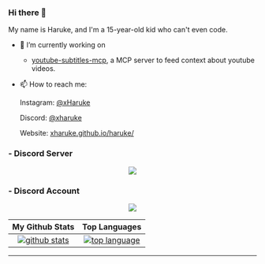 ### Hi there 👋

My name is Haruke, and I'm a 15-year-old kid who can't even code.

- 🔭 I’m currently working on
  * [youtube-subtitles-mcp](https://github.com/xHaruke/youtube-subtitles-mcp), a MCP server to feed context about youtube videos.
   
- 📫 How to reach me:

  Instagram: [@xHaruke](https://instagram.com/xHaruke)
  
  Discord: [@xharuke](https://discord.com/users/852848188942581764)
  
  Website: [xharuke.github.io/haruke/](https://xharuke.github.io/haruke/)

### - Discord Server

  <p align="center">
   <a href="https://discord.gg/nZBX4Eqvzz"> 
    <img src="https://inv.wtf/widget/chill">
   </a>
  </p>
  
### - Discord Account
  
<p align="center">
<a href="https://discord.com/users/852848188942581764">
     <img src="https://lanyard.cnrad.dev/api/852848188942581764?idleMessage=probably%20watching%20anime">
</a>
</p>
 
 |                                                                                  My Github Stats                                                                                                                                                       |                                                                                      Top Languages                                                                  | 
| :----------------------------------------------------------------------------------------------------------------------------------------------------------------------------------------------------------------------------------------------------: | :-----------------------------------------------------------------------------------------------------------------------------------------------------------------: | 
| [![github stats](https://github-readme-stats.vercel.app/api?username=xHaruke&show_icons=true&include_all_commits=true&theme=onedark&count_private=true&hide_border=true&line_height=25&border_radius=25)](https://github.com/xHaruke?tab=repositories) | [![top language](https://github-readme-stats.vercel.app/api/top-langs/?username=xHaruke&layout=compact&theme=onedark)](https://github.com/xHaruke?tab=repositories) |

---

<!-- This README was heavily inspired by https://github.com/GamingGeek, go check him out, he does amazing things! -->
